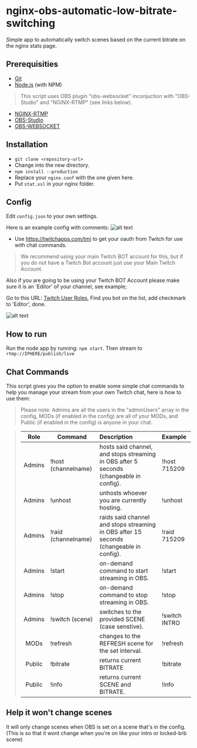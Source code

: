 

# nginx-obs-automatic-low-bitrate-switching

Simple app to automatically switch scenes based on the current bitrate on the nginx stats page.

## Prerequisities

- [Git](http://git-scm.com/)
- [Node.js](http://nodejs.org/) (with NPM)

>This script uses OBS plugin "obs-websocket" inconjuction with "OBS-Studio" and "NGINX-RTMP" (see links below). 
- [NGINX-RTMP](https://github.com/arut/nginx-rtmp-module/)
- [OBS-Studio](https://github.com/obsproject/obs-studio/)
- [OBS-WEBSOCKET](https://github.com/Palakis/obs-websocket/)

## Installation

- `git clone <repository-url>`
- Change into the new directory.
- `npm install --production`
- Replace your `nginx.conf` with the one given here.
- Put `stat.xsl` in your nginx folder.

## Config

Edit `config.json` to your own settings.

Here is an example config with comments:
![alt text](https://i.imgur.com/mnxD5Mu.png "Configuration Comments")

 - Use https://twitchapps.com/tmi to get your oauth from Twitch for use with chat commands.
> We recommend using your main Twitch BOT account for this, but if you do not have a Twitch Bot account just use your Main Twitch Account.

Also if you are going to be using your Twitch BOT Account please make sure it is an 'Editor' of your channel, see example;

Go to this URL: [Twitch User Roles](https://www.twitch.tv/dashboard/roles/), Find you bot on the list, add checkmark to 'Editor', done.

![alt text](https://i.imgur.com/yRlBe5U.png "Setting your bot as Editor")

## How to run

Run the node app by running: `npm start`. Then stream to `rtmp://IPHERE/publish/live`

## Chat Commands

This script gives you the option to enable some simple chat commands to help you manage your stream from your own Twitch chat, here is how to use them:
>Please note: Admins are all the users in the "adminUsers" array in the config, MODs (if enabled in the config) are all of your MODs, and Public (if enabled in the config) is anyone in your chat.

>| Role  | Command           | Description          | Example  |
>|:-------:| ---------------- |:-------------| :----------------------|
>| Admins       | !host (channelname) | hosts said channel, and stops streaming in OBS after 5 seconds (changeable in config). | !host 715209 |
>| Admins       | !unhost      | unhosts whoever you are currently hosting.      |   !unhost  |
>| Admins       | !raid (channelname) | raids said channel and stops streaming in OBS after 15 seconds (changeable in config).      |   !raid 715209  |
>| Admins		| !start | on-demand command to start streaming in OBS.      |    !start |
>| Admins       | !stop | on-demand command to stop streaming in OBS.      |    !stop |
>| Admins       | !switch (scene) | switches to the provided SCENE (case senstive).      |    !switch INTRO|
>| MODs			| !refresh | changes to the REFRESH scene for the set interval. | !refresh |
>| Public       | !bitrate | returns current BITRATE | !bitrate |
>| Public       | !info | returns current SCENE and BITRATE. | !info |

## Help it won't change scenes

It will only change scenes when OBS is set on a scene that's in the config.  
(This is so that it wont change when you're on like your intro or locked-brb scene)
